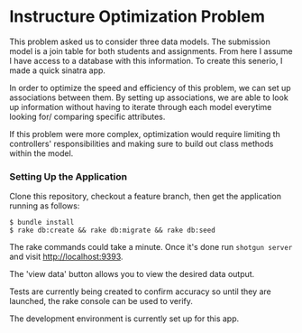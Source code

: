 # Instructure Optimization Problem

This problem asked us to consider three data models.
The submission model is a join table for both students and assignments.
From here I assume I have access to a database with this information.
To create this senerio, I made a quick sinatra app.

In order to optimize the speed and efficiency of this problem, we can set up associations between them.
By setting up associations, we are able to look up information without having to iterate through each model everytime looking for/ comparing specific attributes.

If this problem were more complex, optimization would require limiting th controllers' responsibilities and making sure to build out class methods within the model.

### Setting Up the Application

Clone this repository, checkout a feature branch, then get the application running as follows:

```text
$ bundle install
$ rake db:create && rake db:migrate && rake db:seed
```

The rake commands could take a minute.  Once it's done run `shotgun server` and visit [http://localhost:9393](http://localhost:9393).

The 'view data' button allows you to view the desired data output.

Tests are currently being created to confirm accuracy so until they are launched, the rake console can be used to verify.

The development environment is currently set up for this app.




